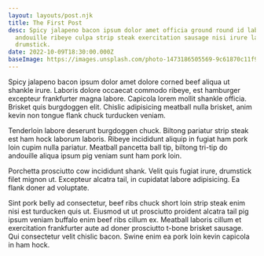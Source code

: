 ```yaml
---
layout: layouts/post.njk
title: The First Post
desc: Spicy jalapeno bacon ipsum dolor amet officia ground round id laboris,
  andouille ribeye culpa strip steak exercitation sausage nisi irure labore
  drumstick.
date: 2022-10-09T18:30:00.000Z
baseImage: https://images.unsplash.com/photo-1473186505569-9c61870c11f9?ixlib=rb-1.2.1&ixid=MnwxMjA3fDB8MHxwaG90by1wYWdlfHx8fGVufDB8fHx8&auto=format&fit=crop&w=1170&q=80
---
```

Spicy jalapeno bacon ipsum dolor amet dolore corned beef aliqua ut shankle irure. Laboris dolore occaecat commodo ribeye, est hamburger excepteur frankfurter magna labore. Capicola lorem mollit shankle officia. Brisket quis burgdoggen elit. Chislic adipisicing meatball nulla brisket, anim kevin non tongue flank chuck turducken veniam.

Tenderloin labore deserunt burgdoggen chuck. Biltong pariatur strip steak est ham hock laborum laboris. Ribeye incididunt aliquip in fugiat ham pork loin cupim nulla pariatur. Meatball pancetta ball tip, biltong tri-tip do andouille aliqua ipsum pig veniam sunt ham pork loin.

Porchetta prosciutto cow incididunt shank. Velit quis fugiat irure, drumstick filet mignon ut. Excepteur alcatra tail, in cupidatat labore adipisicing. Ea flank doner ad voluptate.

Sint pork belly ad consectetur, beef ribs chuck short loin strip steak enim nisi est turducken quis ut. Eiusmod ut ut prosciutto proident alcatra tail pig ipsum veniam buffalo enim beef ribs cillum ex. Meatball laboris cillum et exercitation frankfurter aute ad doner prosciutto t-bone brisket sausage. Qui consectetur velit chislic bacon. Swine enim ea pork loin kevin capicola in ham hock.